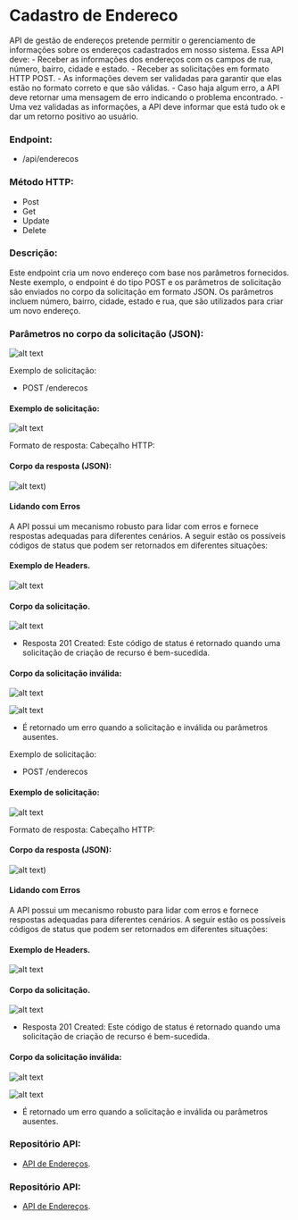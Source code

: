 # Cadastro de Endereco 
 API de gestão de endereços pretende permitir o gerenciamento de informações sobre os endereços cadastrados em nosso sistema. Essa API deve:
    - Receber as informações dos endereços com os campos de rua, número, bairro, cidade e estado.
    - Receber as solicitações em formato HTTP POST.
    - As informações devem ser validadas para garantir que elas estão no formato correto e que são válidas.
    - Caso haja algum erro, a API deve retornar uma mensagem de erro indicando o problema encontrado.
    - Uma vez validadas as informações, a API deve informar que está tudo ok e dar um retorno positivo ao usuário.

### Endpoint: 
- /api/enderecos

### Método HTTP:
- Post
- Get
- Update
- Delete
  
### Descrição:
Este endpoint cria um novo endereço com base nos parâmetros fornecidos.
Neste exemplo, o endpoint é do tipo POST e os parâmetros de solicitação são enviados no corpo da solicitação em formato JSON. Os parâmetros incluem número, bairro, cidade, estado e rua, que são utilizados para criar um novo endereço.

### Parâmetros no corpo da solicitação (JSON):

![alt text](https://s4.aconvert.com/convert/p3r68-cdx67/akvbx-7kow1.png)

Exemplo de solicitação:
- POST /enderecos

#### Exemplo de solicitação:

![alt text](https://s4.aconvert.com/convert/p3r68-cdx67/a1kmm-f5eui.png)

Formato de resposta:
Cabeçalho HTTP:

#### Corpo da resposta (JSON):

![alt text](https://s4.aconvert.com/convert/p3r68-cdx67/alezq-u5lgw.png))

#### Lidando com Erros

A API possui um mecanismo robusto para lidar com erros e fornece respostas adequadas para diferentes cenários. A seguir estão os possíveis códigos de status que podem ser retornados em diferentes situações:

#### Exemplo de Headers.

![alt text](https://s4.aconvert.com/convert/p3r68-cdx67/ae496-poz8d.png)

#### Corpo da solicitação.

![alt text](https://s4.aconvert.com/convert/p3r68-cdx67/aonv8-e72do.png)

- Resposta 201 Created: Este código de status é retornado quando uma solicitação de criação de recurso é bem-sucedida.

#### Corpo da solicitação inválida:

![alt text](https://s4.aconvert.com/convert/p3r68-cdx67/a808e-k7041.png)

![alt text](https://s4.aconvert.com/convert/p3r68-cdx67/amz9x-azsmc.png)

- É retornado um erro quando a solicitação e inválida ou parâmetros ausentes.

Exemplo de solicitação:
- POST /enderecos

#### Exemplo de solicitação:

![alt text](https://s4.aconvert.com/convert/p3r68-cdx67/a1kmm-f5eui.png)

Formato de resposta:
Cabeçalho HTTP:

#### Corpo da resposta (JSON):

![alt text](https://s4.aconvert.com/convert/p3r68-cdx67/alezq-u5lgw.png))

#### Lidando com Erros

A API possui um mecanismo robusto para lidar com erros e fornece respostas adequadas para diferentes cenários. A seguir estão os possíveis códigos de status que podem ser retornados em diferentes situações:

#### Exemplo de Headers.

![alt text](https://s4.aconvert.com/convert/p3r68-cdx67/ae496-poz8d.png)

#### Corpo da solicitação.

![alt text](https://s4.aconvert.com/convert/p3r68-cdx67/aonv8-e72do.png)

- Resposta 201 Created: Este código de status é retornado quando uma solicitação de criação de recurso é bem-sucedida.

#### Corpo da solicitação inválida:

![alt text](https://s4.aconvert.com/convert/p3r68-cdx67/a808e-k7041.png)

![alt text](https://s4.aconvert.com/convert/p3r68-cdx67/amz9x-azsmc.png)

- É retornado um erro quando a solicitação e inválida ou parâmetros ausentes.

### Repositório API:
- [API de Endereços](https://github.com/WalaceLima/APICadastrodeEnderecoPOSFiap/tree/main/APICadastrodeEndereco).

### Repositório API:
- [API de Endereços](https://github.com/WalaceLima/APICadastrodeEnderecoPOSFiap/tree/main/APICadastrodeEndereco).



